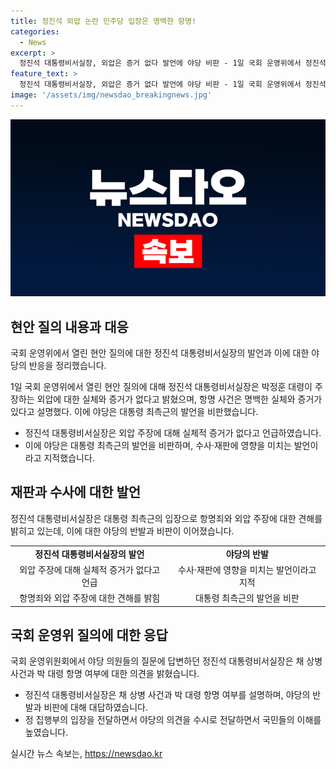 ```yaml
---
title: 정진석 외압 논란 민주당 입장은 명백한 항명!
categories:
  - News
excerpt: >
  정진석 대통령비서실장, 외압은 증거 없다 발언에 야당 비판 - 1일 국회 운영위에서 정진석 대통령비서실장이 박 대령 외압 주장에 대해 실체와 증거가 없다며 반면 항명 사건은 명확한 실체와 증거가 있다고 발언했다. 야당은 대통령 최측근의 발언을 비판하며, 정진석 실장은 부임한 지 얼마 되지 않아 채상병 사건을 파악할 방법은 없다고 말했다. 회의에서는 국내 현안에 대한 논의가 진행됐으며, 이와 관련하여 야당과 여당 의원들의 질타와 비판이 이어졌다.
feature_text: >
  정진석 대통령비서실장, 외압은 증거 없다 발언에 야당 비판 - 1일 국회 운영위에서 정진석 대통령비서실장이 박 대령 외압 주장에 대해 실체와 증거가 없다며 반면 항명 사건은 명확한 실체와 증거가 있다고 발언했다. 야당은 대통령 최측근의 발언을 비판하며, 정진석 실장은 부임한 지 얼마 되지 않아 채상병 사건을 파악할 방법은 없다고 말했다. 회의에서는 국내 현안에 대한 논의가 진행됐으며, 이와 관련하여 야당과 여당 의원들의 질타와 비판이 이어졌다.
image: '/assets/img/newsdao_breakingnews.jpg'
---
```


<p><img src="/assets/img/newsdao_breakingnews.jpg" alt="ranknews 속보" /></p>

<h2 data-ke-size="size26">현안 질의 내용과 대응</h2>

<p>국회 운영위에서 열린 현안 질의에 대한 정진석 대통령비서실장의 발언과 이에 대한 야당의 반응을 정리했습니다.</p>

<p data-ke-size="size16">1일 국회 운영위에서 열린 현안 질의에 대해 정진석 대통령비서실장은 박정훈 대령이 주장하는 외압에 대한 실체와 증거가 없다고 밝혔으며, 항명 사건은 명백한 실체와 증거가 있다고 설명했다. 이에 야당은 대통령 최측근의 발언을 비판했습니다.</p>

<ul>
<li>정진석 대통령비서실장은 외압 주장에 대해 실체적 증거가 없다고 언급하였습니다.</li>
<li>이에 야당은 대통령 최측근의 발언을 비판하며, 수사·재판에 영향을 미치는 발언이라고 지적했습니다.</li>
</ul>

<h2 data-ke-size="size26">재판과 수사에 대한 발언</h2>

<p data-ke-size="size16">정진석 대통령비서실장은 대통령 최측근의 입장으로 항명죄와 외압 주장에 대한 견해를 밝히고 있는데, 이에 대한 야당의 반발과 비판이 이어졌습니다.</p>

<table>
<tbody>
<tr>
<td style="text-align: center; height: 17px;"><b>정진석 대통령비서실장의 발언</b></td>
<td style="text-align: center; height: 17px;"><b>야당의 반발</b></td>
</tr>
<tr>
<td style="text-align: center; height: 17px;">외압 주장에 대해 실체적 증거가 없다고 언급</td>
<td style="text-align: center; height: 17px;">수사·재판에 영향을 미치는 발언이라고 지적</td>
</tr>
<tr>
<td style="text-align: center; height: 17px;">항명죄와 외압 주장에 대한 견해를 밝힘</td>
<td style="text-align: center; height: 17px;">대통령 최측근의 발언을 비판</td>
</tr>
</tbody>
</table>

<h2 data-ke-size="size26">국회 운영위 질의에 대한 응답</h2>

<p data-ke-size="size16">국회 운영위원회에서 야당 의원들의 질문에 답변하던 정진석 대통령비서실장은 채 상병 사건과 박 대령 항명 여부에 대한 의견을 밝혔습니다.</p>

<ul>
<li>정진석 대통령비서실장은 채 상병 사건과 박 대령 항명 여부를 설명하며, 야당의 반발과 비판에 대해 대답하였습니다.</li>
<li>정 집행부의 입장을 전달하면서 야당의 의견을 수시로 전달하면서 국민들의 이해를 높였습니다.</li>
</ul>
실시간 뉴스 속보는, <a href="https://newsdao.kr" rel="dofollow">https://newsdao.kr</a>



